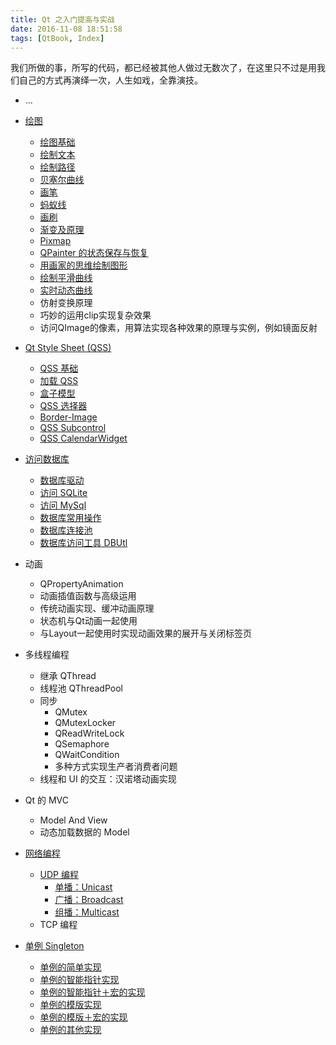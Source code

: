```yaml
---
title: Qt 之入门提高与实战
date: 2016-11-08 18:51:58
tags: [QtBook, Index]
---
```


我们所做的事，所写的代码，都已经被其他人做过无数次了，在这里只不过是用我们自己的方式再演绎一次，人生如戏，全靠演技。

<!--more-->

* ...
* [绘图](/qtbook-paint/)
  * [绘图基础](/qtbook-paint-base/)
  * [绘制文本](/qtbook-paint-text/)
  * [绘制路径](/qtbook-paint-path/)
  * [贝塞尔曲线](/qtbook-paint-bezier/)
  * [画笔](/qtbook-paint-pen/)
  * [蚂蚁线](/qtbook-paint-ant/)
  * [画刷](/qtbook-paint-brush/)
  * [渐变及原理](/qtbook-paint-gradient/)
  * [Pixmap](/qtbook-paint-pixmap/)
  * [QPainter 的状态保存与恢复](/qtbook-paint-status/)
  * [用画家的思维绘制图形](/qtbook-paint-artist/)
  * [绘制平滑曲线](/qtbook-paint-smooth-curve/)
  * [实时动态曲线](/qtbook-paint-realtime-curve/)
  * 仿射变换原理
  * 巧妙的运用clip实现复杂效果
  * 访问QImage的像素，用算法实现各种效果的原理与实例，例如镜面反射

* [Qt Style Sheet (QSS)](http://qtdebug.com/QSS.html)
  * [QSS 基础](http://qtdebug.com/QSS-Base.html)
  * [加载 QSS](http://qtdebug.com/QSS-Load.html)
  * [盒子模型](http://qtdebug.com/QSS-BoxModel.html)
  * [QSS 选择器](http://qtdebug.com/QSS-Selector.html)
  * [Border-Image](http://qtdebug.com/QSS-BorderImage.html)
  * [QSS Subcontrol](http://qtdebug.com/QSS-Subcontrol.html)
  * [QSS CalendarWidget](http://qtdebug.com/QSS-CalendarWidget.html)

* [访问数据库](http://qtdebug.com/DB.html)
  * [数据库驱动](http://qtdebug.com/DB-Driver.html)
  * [访问 SQLite](http://qtdebug.com/DB-AccessSQLite.html)
  * [访问 MySql](http://qtdebug.com/DB-AccessMySQL.html)
  * [数据库常用操作](http://qtdebug.com/DB-Common.html)
  * [数据库连接池](http://qtdebug.com/DB-ConnectionPool.html)
  * [数据库访问工具 DBUtl](http://qtdebug.com/DB-DBUtil.html)

* 动画
  * QPropertyAnimation
  * 动画插值函数与高级运用
  * 传统动画实现、缓冲动画原理
  * 状态机与Qt动画一起使用
  * 与Layout一起使用时实现动画效果的展开与关闭标签页

* 多线程编程
  * 继承 QThread
  * 线程池 QThreadPool
  * 同步
    * QMutex
    * QMutexLocker
    * QReadWriteLock
    * QSemaphore
    * QWaitCondition
    * 多种方式实现生产者消费者问题
  * 线程和 UI 的交互：汉诺塔动画实现

* Qt 的 MVC
  * Model And View
  * 动态加载数据的 Model

* [网络编程](http://qtdebug.com/Network.html)
  * [UDP 编程](http://qtdebug.com/Network-UDP.html)
    * [单播：Unicast](http://qtdebug.com/Network-UDP-Unicast.html)
    * [广播：Broadcast](http://qtdebug.com/Network-UDP-Broadcast.html)
    * [组播：Multicast](http://qtdebug.com/Network-UDP-Multicast.html)
  * TCP 编程

* [单例 Singleton](http://qtdebug.com/Singleton.html)
  * [单例的简单实现](http://qtdebug.com/Singleton-1-Simple.html)
  * [单例的智能指针实现](http://qtdebug.com/Singleton-2-AutoPointer.html)
  * [单例的智能指针＋宏的实现](http://qtdebug.com/Singleton-3-AutoPointerMacro.html)
  * [单例的模版实现](http://qtdebug.com/Singleton-4-Template.html)
  * [单例的模版＋宏的实现](http://qtdebug.com/Singleton-5-TemplateMacro.html)
  * [单例的其他实现](http://qtdebug.com/Singleton-6-Other.html)
